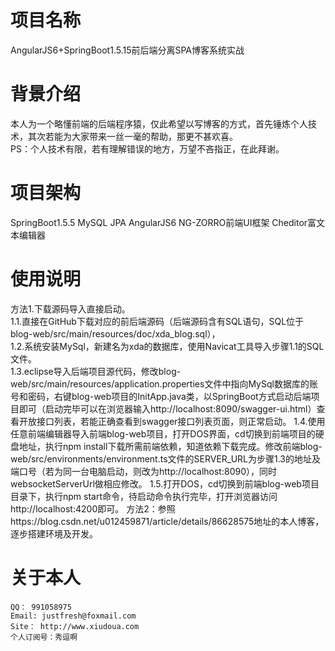 # 项目名称 
AngularJS6+SpringBoot1.5.15前后端分离SPA博客系统实战

# 背景介绍
本人为一个略懂前端的后端程序猿，仅此希望以写博客的方式，首先锤炼个人技术，其次若能为大家带来一丝一毫的帮助，那更不甚欢喜。  
PS：个人技术有限，若有理解错误的地方，万望不吝指正，在此拜谢。

# 项目架构
SpringBoot1.5.5 MySQL JPA AngularJS6 NG-ZORRO前端UI框架  Cheditor富文本编辑器

# 使用说明
方法1.下载源码导入直接启动。  
	1.1.直接在GitHub下载对应的前后端源码（后端源码含有SQL语句，SQL位于blog-web/src/main/resources/doc/xda_blog.sql），  
	1.2.系统安装MySql，新建名为xda的数据库，使用Navicat工具导入步骤1.1的SQL文件。  
	1.3.eclipse导入后端项目源代码，修改blog-web/src/main/resources/application.properties文件中指向MySql数据库的账号和密码，右键blog-web项目的InitApp.java类，以SpringBoot方式启动后端项目即可（启动完毕可以在浏览器输入http://localhost:8090/swagger-ui.html）查看开放接口列表，若能正确查看到swagger接口列表页面，则正常启动。
	1.4.使用任意前端编辑器导入前端blog-web项目，打开DOS界面，cd切换到前端项目的硬盘地址，执行npm install下载所需前端依赖，知道依赖下载完成。修改前端blog-web/src/environments/environment.ts文件的SERVER_URL为步骤1.3的地址及端口号（若为同一台电脑启动，则改为http://localhost:8090），同时websocketServerUrl做相应修改。
	1.5.打开DOS，cd切换到前端blog-web项目目录下，执行npm start命令，待启动命令执行完毕，打开浏览器访问http://localhost:4200即可。
方法2：参照https://blog.csdn.net/u012459871/article/details/86628575地址的本人博客，逐步搭建环境及开发。

# 关于本人
	QQ： 991058975
	Email: justfresh@foxmail.com
	Site： http://www.xiudoua.com
	个人订阅号：秀逗啊
